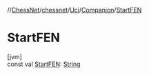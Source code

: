 //[ChessNet](../../../../index.md)/[chessnet](../../index.md)/[Uci](../index.md)/[Companion](index.md)/[StartFEN](-start-f-e-n.md)

# StartFEN

[jvm]\
const val [StartFEN](-start-f-e-n.md): [String](https://kotlinlang.org/api/latest/jvm/stdlib/kotlin/-string/index.html)
